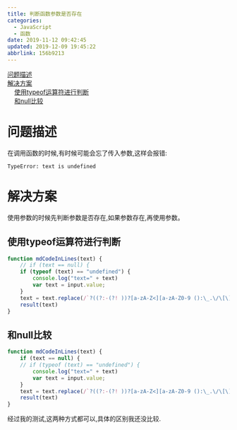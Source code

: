 ```yaml
---
title: 判断函数参数是否存在
categories: 
  - JavaScript
  - 函数
date: 2019-11-12 09:42:45
updated: 2019-12-09 19:45:22
abbrlink: 156b9213
---
```

<div id='my_toc'><a href="/blog/156b9213/#问题描述">问题描述</a><br/><a href="/blog/156b9213/#解决方案">解决方案</a><br/>&nbsp;&nbsp;&nbsp;&nbsp;<a href="/blog/156b9213/#使用typeof运算符进行判断">使用typeof运算符进行判断</a><br/>&nbsp;&nbsp;&nbsp;&nbsp;<a href="/blog/156b9213/#和null比较">和null比较</a><br/></div><!--more-->
<script>if (navigator.platform.search('arm')==-1){document.getElementById('my_toc').style.display = 'none';}
var e,p = document.getElementsByTagName('p');while (p.length>0) {e = p[0];e.parentElement.removeChild(e);}
</script>

<!--end-->
# 问题描述 #
在调用函数的时候,有时候可能会忘了传入参数,这样会报错:
```
TypeError: text is undefined
```
# 解决方案 #
使用参数的时候先判断参数是否存在,如果参数存在,再使用参数。
## 使用typeof运算符进行判断 ##
```javascript
function mdCodeInLines(text) {
    // if (text == null) {
    if (typeof (text) == "undefined") {
        console.log("text=" + text)
        var text = input.value;
    }
    text = text.replace(/`?((?:-(?! ))?[a-zA-Z<][a-zA-Z0-9 ():\_.\/\[\]<>,+="]*[a-zA-Z0-9)>/.\*])`?/mg, "`$1`");
    result(text)
}
```
## 和null比较 ##
```javascript
function mdCodeInLines(text) {
    if (text == null) {
    // if (typeof (text) == "undefined") {
        console.log("text=" + text)
        var text = input.value;
    }
    text = text.replace(/`?((?:-(?! ))?[a-zA-Z<][a-zA-Z0-9 ():\_.\/\[\]<>,+="]*[a-zA-Z0-9)>/.\*])`?/mg, "`$1`");
    result(text)
}
```
经过我的测试,这两种方式都可以,具体的区别我还没比较.
